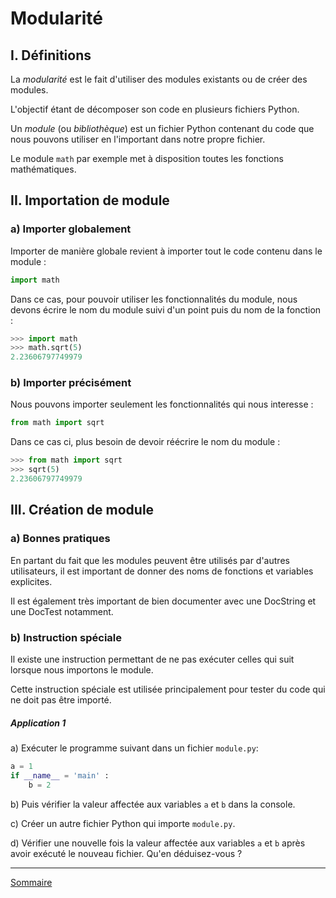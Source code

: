# Modularité

## I. Définitions

La *modularité* est le fait d'utiliser des modules existants ou de créer des modules.

L'objectif étant de décomposer son code en plusieurs fichiers Python.

Un *module* (ou *bibliothèque*) est un fichier Python contenant du code que nous pouvons utiliser en l'important dans notre propre fichier.

Le module `math` par exemple met à disposition toutes les fonctions mathématiques.

## II. Importation de module

### a) Importer globalement

Importer de manière globale revient à importer tout le code contenu dans le module :

```python
import math
```

Dans ce cas, pour pouvoir utiliser les fonctionnalités du module, nous devons écrire le nom du module suivi d'un point puis du nom de la fonction :

```python
>>> import math
>>> math.sqrt(5)
2.23606797749979
```

### b) Importer précisément

Nous pouvons importer seulement les fonctionnalités qui nous interesse :

```python
from math import sqrt
```

Dans ce cas ci, plus besoin de devoir réécrire le nom du module :

```python
>>> from math import sqrt
>>> sqrt(5)
2.23606797749979
```

## III. Création de module

### a) Bonnes pratiques

En partant du fait que les modules peuvent être utilisés par d'autres utilisateurs, il est important de donner des noms de fonctions et variables explicites.

Il est également très important de bien documenter avec une DocString et une DocTest notamment.

### b) Instruction spéciale

Il existe une instruction permettant de ne pas exécuter celles qui suit lorsque nous importons le module.

Cette instruction spéciale est utilisée principalement pour tester du code qui ne doit pas être importé.

##### Application 1

a) Exécuter le programme suivant dans un fichier `module.py`:

```python
a = 1
if __name__ = 'main' :
    b = 2
```

b) Puis vérifier la valeur affectée aux variables `a` et `b` dans la console.

c) Créer un autre fichier Python qui importe `module.py`.

d) Vérifier une nouvelle fois la valeur affectée aux variables `a` et `b` après avoir exécuté le nouveau fichier. Qu'en déduisez-vous ?

_______

[Sommaire](./../../terminale/)